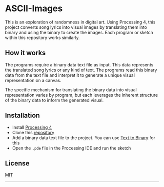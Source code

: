# ASCII-Images
This is an exploration of randomness in digital art. Using Processing 4, this project converts song lyrics into visual images by translating them into binary and using the binary to create the images. Each program or sketch within this repository works similarly.

## How it works

The programs require a binary data text file as input. This data represents the translated song lyrics or any kind of text. The programs read this binary data from the text file and interpret it to generate a unique visual representation on a canvas. 

The specific mechanism for translating the binary data into visual representation varies by program, but each leverages the inherent structure of the binary data to inform the generated visual.

## Installation

- Install [Processing 4](https://processing.org/download/)
- Clone this [repository](https://github.com/Alyxfranck/Binarymelodies.git)
- Add a binary data text file to the project. You can use [Text to Binary](https://www.rapidtables.com/convert/number/ascii-to-binary.html) for this 
- Open the `.pde` file in the Processing IDE and run the sketch

## License

[MIT](https://github.com/Alyxfranck/Binarymelodies/blob/main/LICENSE)

---

